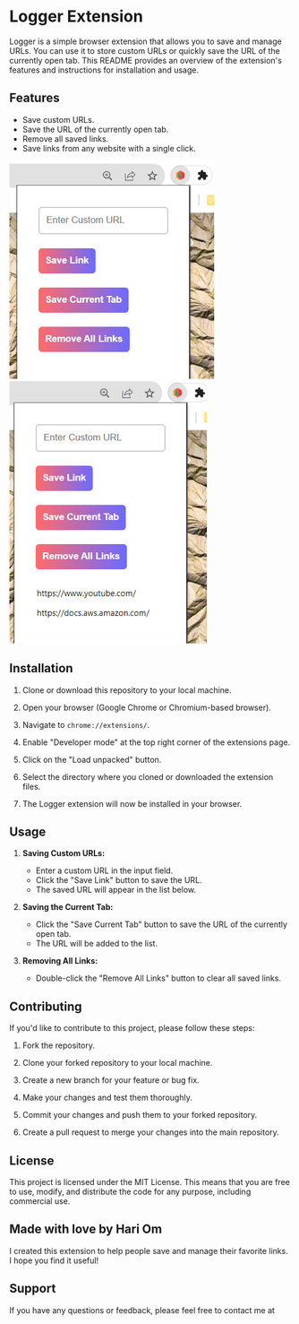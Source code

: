 # Logger Extension

Logger is a simple browser extension that allows you to save and manage URLs. You can use it to store custom URLs or quickly save the URL of the currently open tab. This README provides an overview of the extension's features and instructions for installation and usage.

## Features

- Save custom URLs.
- Save the URL of the currently open tab.
- Remove all saved links.
- Save links from any website with a single click.

![Logger extension](Logger1.png)
![Logger extension](Logger2.png)

## Installation

1. Clone or download this repository to your local machine.

2. Open your browser (Google Chrome or Chromium-based browser).

3. Navigate to `chrome://extensions/`.

4. Enable "Developer mode" at the top right corner of the extensions page.

5. Click on the "Load unpacked" button.

6. Select the directory where you cloned or downloaded the extension files.

7. The Logger extension will now be installed in your browser.

## Usage

1. **Saving Custom URLs:**
   - Enter a custom URL in the input field.
   - Click the "Save Link" button to save the URL.
   - The saved URL will appear in the list below.

2. **Saving the Current Tab:**
   - Click the "Save Current Tab" button to save the URL of the currently open tab.
   - The URL will be added to the list.

3. **Removing All Links:**
   - Double-click the "Remove All Links" button to clear all saved links.

## Contributing

If you'd like to contribute to this project, please follow these steps:

1. Fork the repository.

2. Clone your forked repository to your local machine.

3. Create a new branch for your feature or bug fix.

4. Make your changes and test them thoroughly.

5. Commit your changes and push them to your forked repository.

6. Create a pull request to merge your changes into the main repository.

## License

This project is licensed under the MIT License. This means that you are free to use, modify, and distribute the code for any purpose, including commercial use.

## Made with love by Hari Om

I created this extension to help people save and manage their favorite links. I hope you find it useful!

## Support

If you have any questions or feedback, please feel free to contact me at

